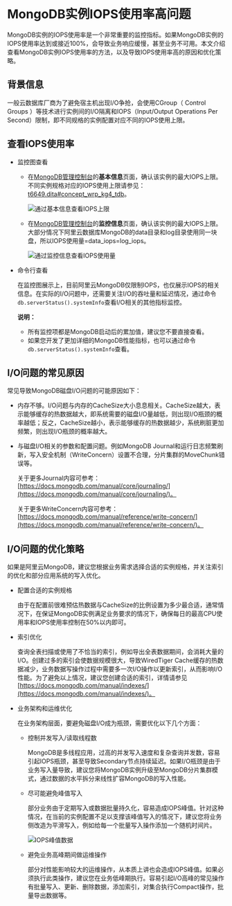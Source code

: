 # MongoDB实例IOPS使用率高问题

MongoDB实例的IOPS使⽤率是⼀个⾮常重要的监控指标。如果MongoDB实例的IOPS使⽤率达到或接近100%，会导致业务响应缓慢，甚⾄业务不可⽤。本文介绍查看MongoDB实例IOPS使用率的方法，以及导致IOPS使用率高的原因和优化策略。

## 背景信息

⼀般云数据库厂商为了避免宿主机出现I/O争抢，会使⽤CGroup（ Control Groups ）等技术进⾏实例间的I/O隔离和IOPS（Input/Output Operations Per Second）限制，即不同规格的实例配置对应不同的IOPS使⽤上限。

## 查看IOPS使用率

-   监控图查看
    -   在[MongoDB管理控制台](https://mongodb.console.aliyun.com/)的**基本信息**页面，确认该实例的最⼤IOPS上限。不同实例规格对应的IOPS使⽤上限请参见：[t6649.dita\#concept\_wrp\_kg4\_tdb](/cn.zh-CN/产品简介/实例规格表.md)。

        ![通过基本信息查看IOPS上限](https://static-aliyun-doc.oss-accelerate.aliyuncs.com/assets/img/zh-CN/3237666161/p235810.png)

    -   在[MongoDB管理控制台](https://mongodb.console.aliyun.com/)的**监控信息**页面，确认该实例的最⼤IOPS上限。⼤部分情况下阿⾥云数据库MongoDB的data⽬录和log⽬录使⽤同⼀块盘，所以IOPS使⽤量=data\_iops=log\_iops。

        ![通过监控信息查看IOPS使用量](https://static-aliyun-doc.oss-accelerate.aliyuncs.com/assets/img/zh-CN/3237666161/p235811.png)

-   命令行查看

    在监控图展示上，目前阿里云MongoDB仅限制IOPS，也仅展示IOPS的相关信息。在实际的I/O问题中，还需要关注I/O的吞吐量和延迟情况，通过命令`db.serverStatus().systemInfo`查看I/O相关的其他指标监控。

    **说明：**

    -   所有监控项都是MongoDB启动后的累加值，建议您不要直接查看。
    -   如果您开发了更加详细的MongoDB性能指标，也可以通过命令`db.serverStatus().systemInfo`查看。

## I/O问题的常见原因

常见导致MongoDB磁盘I/O问题的可能原因如下：

-   内存不够。I/O问题与内存的CacheSize⼤⼩息息相关。CacheSize越⼤，表示能够缓存的热数据越⼤，即系统需要的磁盘I/O量越低，则出现I/O瓶颈的概率越低；反之，CacheSize越⼩，表示能够缓存的热数据越少，系统刷脏更加频繁，则出现I/O瓶颈的概率越⼤。
-   与磁盘I/O相关的参数和配置问题。例如MongoDB Journal和运⾏⽇志频繁刷新，写入安全机制（WriteConcern）设置不合理，分⽚集群的MoveChunk错误等。

    关于更多Journal内容可参考：[https://docs.mongodb.com/manual/core/journaling/](https://docs.mongodb.com/manual/core/journaling/)。

    关于更多WriteConcern内容可参考：[https://docs.mongodb.com/manual/reference/write-concern/](https://docs.mongodb.com/manual/reference/write-concern/)。


## I/O问题的优化策略

如果是阿里云MongoDB，建议您根据业务需求选择合适的实例规格，并关注索引的优化和部分应用系统的写入优化。

-   配置合适的实例规格

    由于在配置前很难预估热数据与CacheSize的⽐例设置为多少最合适，通常情况下，在保证MongoDB实例满⾜业务要求的情况下，确保每日的最高CPU使⽤率和IOPS使⽤率控制在50%以内即可。

-   索引优化

    查询全表扫描或使用了不恰当的索引，例如导出全表数据期间，会消耗大量的I/O。创建过多的索引会使数据规模很大，导致WiredTiger Cache缓存的热数据减少，业务数据写操作过程中需要多⼀次I/O操作以更新索引，从而影响I/O性能。为了避免以上情况，建议您创建合适的索引，详情请参见[https://docs.mongodb.com/manual/indexes/](https://docs.mongodb.com/manual/indexes/)。

-   业务架构和运维优化

    在业务架构层⾯，要避免磁盘I/O成为瓶颈，需要优化以下几个方面：

    -   控制并发写入/读取线程数

        MongoDB是多线程应用，过⾼的并发写入速度和复杂查询并发数，容易引起IOPS瓶颈，甚⾄导致Secondary节点持续延迟。如果I/O瓶颈是由于业务写⼊量导致，建议您将MongoDB实例升级至MongoDB分⽚集群模式，通过数据的⽔平拆分来线性扩容MongoDB的写⼊性能。

    -   尽可能避免峰值写⼊

        部分业务由于定期写入或数据批量持久化，容易造成IOPS峰值。针对这种情况，在当前的实例配置不⾜以⽀撑该峰值写⼊的情况下，建议您将业务侧改造为平滑写入，例如给每⼀个批量写⼊操作添加⼀个随机时间⽚。

        ![IOPS峰值数据](https://static-aliyun-doc.oss-accelerate.aliyuncs.com/assets/img/zh-CN/3237666161/p235815.png)

    -   避免业务⾼峰期间做运维操作

        部分对性能影响较⼤的运维操作，从本质上讲也会造成IOPS峰值。如果必须执行此类操作，建议您在业务低峰期执行。容易引起I/O⾼峰的常见操作有批量写⼊、更新、删除数据，添加索引，对集合执⾏Compact操作，批量导出数据等。


